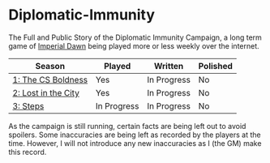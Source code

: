 # Diplomatic-Immunity
The Full and Public Story of the Diplomatic Immunity Campaign, a long term game of [Imperial Dawn](https://imperialdawn.com/#!/) being played more or less weekly over the internet.

Season | Played | Written | Polished
-------|----------|---------|----------
[1: The CS Boldness](https://github.com/misterwalter/Diplomatic-Immunity/blob/master/1_CS_Boldness.md)| Yes | In Progress | No
[2: Lost in the City](https://github.com/misterwalter/Diplomatic-Immunity/blob/master/2_Lost_in_the_City.md)| Yes | In Progress | No
[3: Steps](https://github.com/misterwalter/Diplomatic-Immunity/blob/master/3_Steps.md)| In Progress | In Progress | No

As the campaign is still running, certain facts are being left out to avoid spoilers. Some inaccuracies are being left as recorded by the players at the time. However, I will not introduce any new inaccuracies as I (the GM) make this record.
